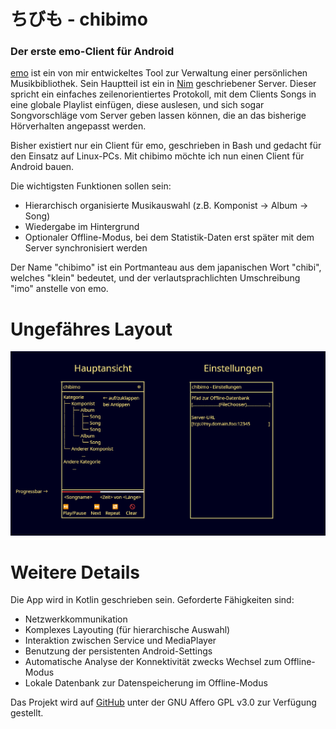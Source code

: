 # ちびも - chibimo
### Der erste emo-Client für Android
[emo](https://github.com/42LoCo42/emo2) ist ein von mir entwickeltes Tool
zur Verwaltung einer persönlichen Musikbibliothek.
Sein Hauptteil ist ein in [Nim](https://nim-lang.org/) geschriebener Server.
Dieser spricht ein einfaches zeilenorientiertes Protokoll,
mit dem Clients Songs in eine globale Playlist einfügen,
diese auslesen,
und sich sogar Songvorschläge vom Server geben lassen können,
die an das bisherige Hörverhalten angepasst werden.

Bisher existiert nur ein Client für emo,
geschrieben in Bash und gedacht für den Einsatz auf Linux-PCs.
Mit chibimo möchte ich nun einen Client für Android bauen.

Die wichtigsten Funktionen sollen sein:

- Hierarchisch organisierte Musikauswahl (z.B. Komponist → Album → Song)
- Wiedergabe im Hintergrund
- Optionaler Offline-Modus,
bei dem Statistik-Daten erst später mit dem Server synchronisiert werden

Der Name "chibimo" ist ein Portmanteau aus dem japanischen Wort "chibi",
welches "klein" bedeutet,
und der verlautsprachlichten Umschreibung "imo" anstelle von emo.

# Ungefähres Layout
![Layout-Skizze](./layout.png)

# Weitere Details
Die App wird in Kotlin geschrieben sein.
Geforderte Fähigkeiten sind:

- Netzwerkkommunikation
- Komplexes Layouting (für hierarchische Auswahl)
- Interaktion zwischen Service und MediaPlayer
- Benutzung der persistenten Android-Settings
- Automatische Analyse der Konnektivität
zwecks Wechsel zum Offline-Modus
- Lokale Datenbank zur Datenspeicherung im Offline-Modus

Das Projekt wird auf [GitHub](https://github.com/42LoCo42/chibimo)
unter der GNU Affero GPL v3.0 zur Verfügung gestellt.
